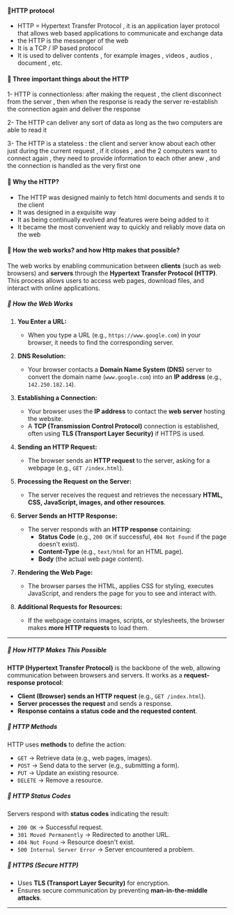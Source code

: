 #### 🔹HTTP protocol

- HTTP = Hypertext Transfer Protocol , it is an application layer protocol that allows web based applications to communicate and exchange data
- the HTTP is the messenger of the web
- It is a TCP / IP based protocol
- It is used to deliver contents , for example images , videos , audios , document , etc. 

#### 🔹 Three important things about the HTTP

1- HTTP is connectionless: after making the request , the client disconnect from the server , then when the response is ready the server re-establish the connection again and deliver the response

2- The HTTP can deliver any sort of data as long as the two computers are able to read it

3- The HTTP is a stateless : the client and server know about each other just during the current request , if it closes , and the 2 computers want to connect again , they need to provide information to each other anew , and the connection is handled as the very first one

#### 🔹 Why the HTTP?

- The HTTP was designed mainly to fetch html documents and sends it to the client 
- It was designed in  a exquisite way
- It as being continually evolved and features were being added to it
- It became the most convenient way to quickly and reliably move data on the web

#### 🔹 How the web works? and how Http makes that possible?
The web works by enabling communication between **clients** (such as web browsers) and **servers** through the **Hypertext Transfer Protocol (HTTP)**. This process allows users to access web pages, download files, and interact with online applications.

##### 🔹 How the Web Works 

1. **You Enter a URL:**
    
    - When you type a URL (e.g., `https://www.google.com`) in your browser, it needs to find the corresponding server.
2. **DNS Resolution:**
    
    - Your browser contacts a **Domain Name System (DNS)** server to convert the domain name (`www.google.com`) into an **IP address** (e.g., `142.250.182.14`).
3. **Establishing a Connection:**
    
    - Your browser uses the **IP address** to contact the **web server** hosting the website.
    - A **TCP (Transmission Control Protocol)** connection is established, often using **TLS (Transport Layer Security)** if HTTPS is used.
4. **Sending an HTTP Request:**
    
    - The browser sends an **HTTP request** to the server, asking for a webpage (e.g., `GET /index.html`).
5. **Processing the Request on the Server:**
    
    - The server receives the request and retrieves the necessary **HTML, CSS, JavaScript, images, and other resources**.
6. **Server Sends an HTTP Response:**
    
    - The server responds with an **HTTP response** containing:
        - **Status Code** (e.g., `200 OK` if successful, `404 Not Found` if the page doesn't exist).
        - **Content-Type** (e.g., `text/html` for an HTML page).
        - **Body** (the actual web page content).
7. **Rendering the Web Page:**
    
    - The browser parses the HTML, applies CSS for styling, executes JavaScript, and renders the page for you to see and interact with.
8. **Additional Requests for Resources:**
    
    - If the webpage contains images, scripts, or stylesheets, the browser makes **more HTTP requests** to load them.

---

##### 🔹 How HTTP Makes This Possible

**HTTP (Hypertext Transfer Protocol)** is the backbone of the web, allowing communication between browsers and servers. It works as a **request-response protocol**:

- **Client (Browser) sends an HTTP request** (e.g., `GET /index.html`).
- **Server processes the request** and sends a response.
- **Response contains a status code and the requested content**.

##### 🔹 HTTP Methods

HTTP uses **methods** to define the action:

- `GET` → Retrieve data (e.g., web pages, images).
- `POST` → Send data to the server (e.g., submitting a form).
- `PUT` → Update an existing resource.
- `DELETE` → Remove a resource.

##### 🔹 HTTP Status Codes

Servers respond with **status codes** indicating the result:

- `200 OK` → Successful request.
- `301 Moved Permanently` → Redirected to another URL.
- `404 Not Found` → Resource doesn't exist.
- `500 Internal Server Error` → Server encountered a problem.

##### 🔹 HTTPS (Secure HTTP)

- Uses **TLS (Transport Layer Security)** for encryption.
- Ensures secure communication by preventing **man-in-the-middle attacks**.
---------
